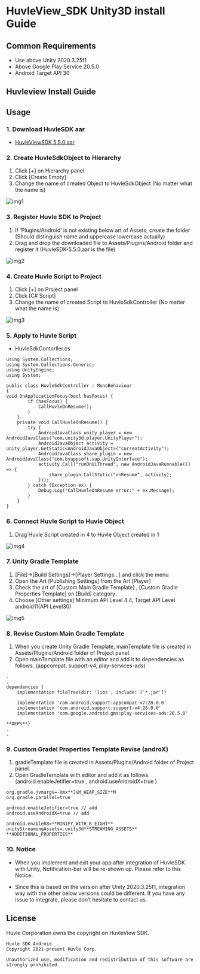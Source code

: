 # HuvleView_SDK Unity3D install Guide

## Common Requirements
- Use above Unity 2020.3.25f1
- Above Google Play Service 20.5.0
- Android Target API 30

##  Huvleview Install Guide 
## Usage
### 1. Download HuvleSDK aar 
- [HuvleViewSDK 5.5.0.aar](https://sdk.huvle.com/repository/internal/com/byappsoft/sap/HuvleSDK/5.5.0/HuvleSDK-5.5.0.aar)

### 2. Create HuvleSdkObject to Hierarchy

1. Click [+] on Hierarchy panel
2. Click [Create Empty]
3. Change the name of created Object to HuvleSdkObject (No matter what the name is) 

![img1](./img/img1.png)

### 3. Register Huvle SDK to Project

1. If ‘Plugins/Android’ is not existing below art of Assets, create the folder (Should distinguish name and uppercase lowercase actually)
2. Drag and drop the downloaded file to Assets/Plugins/Android folder and register it (HuvleSDK-5.5.0.aar is the file)

![img2](./img/img2.png)

### 4. Create Huvle Script to Project

1. Click [+] on Project panel
2. Click [C# Script]
3. Change the name of created Script to HuvleSdkController (No matter what the name is)

![img3](./img/img3.png)


### 5. Apply to Huvle Script
- HuvleSdkContorller.cs
```
using System.Collections;
using System.Collections.Generic;
using UnityEngine;
using System;

public class HuvleSdkController : MonoBehaviour
{
void OnApplicationFocus(bool hasFocus) {
        if (hasFocus) {
            CallHuvleOnResume();
        }
    }
    private void CallHuvleOnResume() { 
        try {
            AndroidJavaClass unity_player = new AndroidJavaClass("com.unity3d.player.UnityPlayer"); 
            AndroidJavaObject activity = unity_player.GetStatic<AndroidJavaObject>("currentActivity"); 
            AndroidJavaClass share_plugin = new AndroidJavaClass("com.byappsoft.sap.UnityInterface"); 
            activity.Call("runOnUiThread", new AndroidJavaRunnable(() => {
                share_plugin.CallStatic("onResume", activity);
            })); 
        } catch (Exception ex) {
            Debug.Log("CallHuvleOnResume error:" + ex.Message); 
        }
    }
}
```

### 6. Connect Huvle Script to Huvle Object

1. Drag Huvle Script created in 4 to Huvle Object created in 1

![img4](./img/img4.png)

### 7. Unity Gradle Template 
1. [File]->[Build Settings]->[Player Settings…] and click the menu 
2. Open the Art [Publishing Settings] from the Art [Player]
3. Check the art of [Custom Main Gradle Template] , [Custom Gradle Properties Template] on [Build] category.
4. Choose [Other settings] Minimum API Level 4.4, Target API Level android11(API Level30)


![img5](./img/img5.png)

### 8. Revise Custom Main Gradle Template 
1. When you create Unity Gradle Template, mainTemplate file is created in Assets/Plugins/Android folder of Project panel.
2. Open mainTemplate file with an editor and add it to dependencies as follows. (appcompat, support-v4, play-services-ads)


```
.
.
dependencies {
    implementation fileTree(dir: 'libs', include: ['*.jar'])

    implementation 'com.android.support:appcompat-v7:28.0.0'
    implementation 'com.android.support:support-v4:28.0.0'
    implementation 'com.google.android.gms:play-services-ads:20.5.0'

**DEPS**}
.
.
```

### 9. Custom Gradel Properties Template Revise (androX)
1. gradleTemplate file is created in Assets/Plugins/Android folder of Project panel.
2. Open GradleTemplate with editor and add it as follows.
(android.enableJetifier=true , android.useAndroidX=true  )

```
org.gradle.jvmargs=-Xmx**JVM_HEAP_SIZE**M
org.gradle.parallel=true

android.enableJetifier=true // add
android.useAndroidX=true // add

android.enableR8=**MINIFY_WITH_R_EIGHT**
unityStreamingAssets=.unity3d**STREAMING_ASSETS**
**ADDITIONAL_PROPERTIES**
```

### 10. Notice
- When you implement and exit your app after integration of HuvleSDK with Unity, Notification-bar will be re-shown up. Please refer to this Notice.

- Since this is based on the version after Unity 2020.3.25f1, integration way with the other below versions could be different. If you have any issue to integrate, please don’t hesitate to contact us. 


## License
Huvle Corporation owns the copyright on HuvleView SDK.
```
Huvle SDK Android
Copyright 2021-present Huvle Corp.

Unauthorized use, modification and redistribution of this software are strongly prohibited.
```

